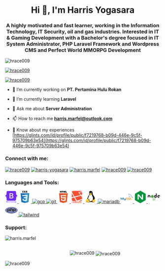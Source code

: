<h1 align="center">Hi 👋, I'm Harris Yogasara</h1>
<h3 align="center">A highly motivated and fast learner, working in the Information Technology, IT Security, oil and gas industries. Interested in IT & Gaming Development with a Bachelor's degree focused in IT System Administrator, PHP Laravel Framework and Wordpress CMS and Perfect World MMORPG Development</h3>

<p align="left"> <img src="https://komarev.com/ghpvc/?username=hrace009&label=Profile%20views&color=0e75b6&style=flat" alt="hrace009" /> </p>

<p align="left"> <a href="https://github.com/ryo-ma/github-profile-trophy"><img src="https://github-profile-trophy.vercel.app/?username=hrace009" alt="hrace009" /></a> </p>

<p align="left"> <a href="https://twitter.com/hrace009" target="blank"><img src="https://img.shields.io/twitter/follow/hrace009?logo=twitter&style=for-the-badge" alt="hrace009" /></a> </p>

- 🔭 I’m currently working on **PT. Pertamina Hulu Rokan**

- 🌱 I’m currently learning **Laravel**

- 💬 Ask me about **Server Administration**

- 📫 How to reach me **harris.marfel@outlook.com**

- 📄 Know about my experiences [https://glints.com/id/profile/public/f7219768-b09d-446e-9c5f-975709b63e54](https://glints.com/id/profile/public/f7219768-b09d-446e-9c5f-975709b63e54)

<h3 align="left">Connect with me:</h3>
<p align="left">
<a href="https://twitter.com/hrace009" target="blank"><img align="center" src="https://raw.githubusercontent.com/rahuldkjain/github-profile-readme-generator/master/src/images/icons/Social/twitter.svg" alt="hrace009" height="30" width="40" /></a>
<a href="https://linkedin.com/in/harris-yogasara" target="blank"><img align="center" src="https://raw.githubusercontent.com/rahuldkjain/github-profile-readme-generator/master/src/images/icons/Social/linked-in-alt.svg" alt="harris-yogasara" height="30" width="40" /></a>
<a href="https://fb.com/harris.marfel" target="blank"><img align="center" src="https://raw.githubusercontent.com/rahuldkjain/github-profile-readme-generator/master/src/images/icons/Social/facebook.svg" alt="harris.marfel" height="30" width="40" /></a>
<a href="https://instagram.com/hrace009" target="blank"><img align="center" src="https://raw.githubusercontent.com/rahuldkjain/github-profile-readme-generator/master/src/images/icons/Social/instagram.svg" alt="hrace009" height="30" width="40" /></a>
<a href="https://www.youtube.com/c/hrace009" target="blank"><img align="center" src="https://raw.githubusercontent.com/rahuldkjain/github-profile-readme-generator/master/src/images/icons/Social/youtube.svg" alt="hrace009" height="30" width="40" /></a>
</p>

<h3 align="left">Languages and Tools:</h3>
<p align="left"> <a href="https://getbootstrap.com" target="_blank" rel="noreferrer"> <img src="https://raw.githubusercontent.com/devicons/devicon/master/icons/bootstrap/bootstrap-plain-wordmark.svg" alt="bootstrap" width="40" height="40"/> </a> <a href="https://www.w3schools.com/css/" target="_blank" rel="noreferrer"> <img src="https://raw.githubusercontent.com/devicons/devicon/master/icons/css3/css3-original-wordmark.svg" alt="css3" width="40" height="40"/> </a> <a href="https://cloud.google.com" target="_blank" rel="noreferrer"> <img src="https://www.vectorlogo.zone/logos/google_cloud/google_cloud-icon.svg" alt="gcp" width="40" height="40"/> </a> <a href="https://git-scm.com/" target="_blank" rel="noreferrer"> <img src="https://www.vectorlogo.zone/logos/git-scm/git-scm-icon.svg" alt="git" width="40" height="40"/> </a> <a href="https://www.w3.org/html/" target="_blank" rel="noreferrer"> <img src="https://raw.githubusercontent.com/devicons/devicon/master/icons/html5/html5-original-wordmark.svg" alt="html5" width="40" height="40"/> </a> <a href="https://laravel.com/" target="_blank" rel="noreferrer"> <img src="https://raw.githubusercontent.com/devicons/devicon/master/icons/laravel/laravel-plain-wordmark.svg" alt="laravel" width="40" height="40"/> </a> <a href="https://www.linux.org/" target="_blank" rel="noreferrer"> <img src="https://raw.githubusercontent.com/devicons/devicon/master/icons/linux/linux-original.svg" alt="linux" width="40" height="40"/> </a> <a href="https://mariadb.org/" target="_blank" rel="noreferrer"> <img src="https://www.vectorlogo.zone/logos/mariadb/mariadb-icon.svg" alt="mariadb" width="40" height="40"/> </a> <a href="https://www.mysql.com/" target="_blank" rel="noreferrer"> <img src="https://raw.githubusercontent.com/devicons/devicon/master/icons/mysql/mysql-original-wordmark.svg" alt="mysql" width="40" height="40"/> </a> <a href="https://www.nginx.com" target="_blank" rel="noreferrer"> <img src="https://raw.githubusercontent.com/devicons/devicon/master/icons/nginx/nginx-original.svg" alt="nginx" width="40" height="40"/> </a> <a href="https://nodejs.org" target="_blank" rel="noreferrer"> <img src="https://raw.githubusercontent.com/devicons/devicon/master/icons/nodejs/nodejs-original-wordmark.svg" alt="nodejs" width="40" height="40"/> </a> <a href="https://www.php.net" target="_blank" rel="noreferrer"> <img src="https://raw.githubusercontent.com/devicons/devicon/master/icons/php/php-original.svg" alt="php" width="40" height="40"/> </a> <a href="https://tailwindcss.com/" target="_blank" rel="noreferrer"> <img src="https://www.vectorlogo.zone/logos/tailwindcss/tailwindcss-icon.svg" alt="tailwind" width="40" height="40"/> </a> </p>

<h3 align="left">Support:</h3>
<p><a href="https://www.buymeacoffee.com/harris.marfel"> <img align="left" src="https://cdn.buymeacoffee.com/buttons/v2/default-yellow.png" height="50" width="210" alt="harris.marfel" /></a></p><br><br>

<p><img align="left" src="https://github-readme-stats.vercel.app/api/top-langs?username=hrace009&show_icons=true&locale=en&layout=compact" alt="hrace009" /></p>

<p>&nbsp;<img align="center" src="https://github-readme-stats.vercel.app/api?username=hrace009&show_icons=true&locale=en" alt="hrace009" /></p>

<p><img align="center" src="https://github-readme-streak-stats.herokuapp.com/?user=hrace009&" alt="hrace009" /></p>
